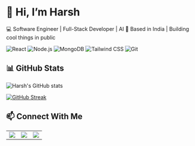# 👋 Hi, I’m Harsh

💻 Software Engineer | Full-Stack Developer | AI
📍 Based in India | Building cool things in public

![React](https://img.shields.io/badge/-React-61DAFB?logo=react&logoColor=white&style=for-the-badge)
![Node.js](https://img.shields.io/badge/-Node.js-339933?logo=node.js&logoColor=white&style=for-the-badge)
![MongoDB](https://img.shields.io/badge/-MongoDB-47A248?logo=mongodb&logoColor=white&style=for-the-badge)
![Tailwind CSS](https://img.shields.io/badge/-TailwindCSS-38B2AC?logo=tailwind-css&logoColor=white&style=for-the-badge)
![Git](https://img.shields.io/badge/-Git-F05032?logo=git&logoColor=white&style=for-the-badge)

## 📊 GitHub Stats

![Harsh's GitHub stats](https://github-readme-stats.vercel.app/api?username=harshsinghsv&show_icons=true&theme=tokyonight)

[![GitHub Streak](https://streak-stats.demolab.com?user=harshsinghsv&theme=tokyonight)](https://git.io/streak-stats)


## 📫 Connect With Me

<table>
  <tr>
    <td>
      <a href="mailto:harshsinghsv@hotmail.com" target="_blank">
        <img src="https://img.shields.io/badge/Email-0078D4?style=for-the-badge&logo=microsoftoutlook&logoColor=white" />
      </a>
    </td>
    <td>
      <a href="https://linkedin.com/in/harshsinghsv" target="_blank">
        <img src="https://img.shields.io/badge/LinkedIn-0A66C2?style=for-the-badge&logo=linkedin&logoColor=white" />
      </a>
    </td>
    <td>
      <a href="https://x.com/harshsinghsv" target="_blank">
        <img src="https://img.shields.io/badge/X%20-000000?style=for-the-badge&logo=x&logoColor=white&label=" />
      </a>
    </td>
  </tr>
</table>






